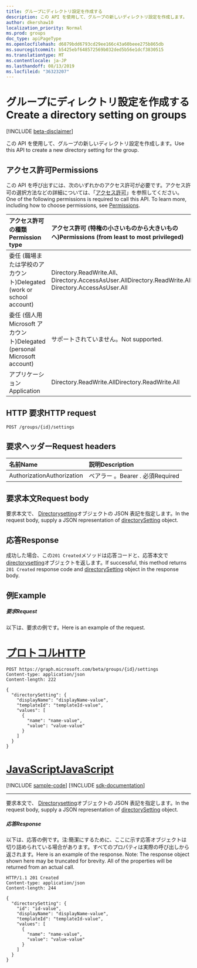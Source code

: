 ```yaml
---
title: グループにディレクトリ設定を作成する
description: この API を使用して、グループの新しいディレクトリ設定を作成します。
author: dkershaw10
localization_priority: Normal
ms.prod: groups
doc_type: apiPageType
ms.openlocfilehash: d6879bdd6793cd29ee166c43a60beee275b865db
ms.sourcegitcommit: b5425ebf648572569b032ded5b56e1dcf3830515
ms.translationtype: MT
ms.contentlocale: ja-JP
ms.lasthandoff: 08/13/2019
ms.locfileid: "36323207"
---
```

# <a name="create-a-directory-setting-on-groups"></a><span data-ttu-id="5c640-103">グループにディレクトリ設定を作成する</span><span class="sxs-lookup"><span data-stu-id="5c640-103">Create a directory setting on groups</span></span>

[!INCLUDE [beta-disclaimer](../../includes/beta-disclaimer.md)]

<span data-ttu-id="5c640-104">この API を使用して、グループの新しいディレクトリ設定を作成します。</span><span class="sxs-lookup"><span data-stu-id="5c640-104">Use this API to create a new directory setting for the group.</span></span>
## <a name="permissions"></a><span data-ttu-id="5c640-105">アクセス許可</span><span class="sxs-lookup"><span data-stu-id="5c640-105">Permissions</span></span>
<span data-ttu-id="5c640-p101">この API を呼び出すには、次のいずれかのアクセス許可が必要です。アクセス許可の選択方法などの詳細については、「[アクセス許可](/graph/permissions-reference)」を参照してください。</span><span class="sxs-lookup"><span data-stu-id="5c640-p101">One of the following permissions is required to call this API. To learn more, including how to choose permissions, see [Permissions](/graph/permissions-reference).</span></span>

|<span data-ttu-id="5c640-108">アクセス許可の種類</span><span class="sxs-lookup"><span data-stu-id="5c640-108">Permission type</span></span>      | <span data-ttu-id="5c640-109">アクセス許可 (特権の小さいものから大きいものへ)</span><span class="sxs-lookup"><span data-stu-id="5c640-109">Permissions (from least to most privileged)</span></span>              |
|:--------------------|:---------------------------------------------------------|
|<span data-ttu-id="5c640-110">委任 (職場または学校のアカウント)</span><span class="sxs-lookup"><span data-stu-id="5c640-110">Delegated (work or school account)</span></span> | <span data-ttu-id="5c640-111">Directory.ReadWrite.All、Directory.AccessAsUser.All</span><span class="sxs-lookup"><span data-stu-id="5c640-111">Directory.ReadWrite.All, Directory.AccessAsUser.All</span></span>    |
|<span data-ttu-id="5c640-112">委任 (個人用 Microsoft アカウント)</span><span class="sxs-lookup"><span data-stu-id="5c640-112">Delegated (personal Microsoft account)</span></span> | <span data-ttu-id="5c640-113">サポートされていません。</span><span class="sxs-lookup"><span data-stu-id="5c640-113">Not supported.</span></span>    |
|<span data-ttu-id="5c640-114">アプリケーション</span><span class="sxs-lookup"><span data-stu-id="5c640-114">Application</span></span> | <span data-ttu-id="5c640-115">Directory.ReadWrite.All</span><span class="sxs-lookup"><span data-stu-id="5c640-115">Directory.ReadWrite.All</span></span> |

## <a name="http-request"></a><span data-ttu-id="5c640-116">HTTP 要求</span><span class="sxs-lookup"><span data-stu-id="5c640-116">HTTP request</span></span>
<!-- { "blockType": "ignored" } -->
```http
POST /groups/{id}/settings
```
## <a name="request-headers"></a><span data-ttu-id="5c640-117">要求ヘッダー</span><span class="sxs-lookup"><span data-stu-id="5c640-117">Request headers</span></span>
| <span data-ttu-id="5c640-118">名前</span><span class="sxs-lookup"><span data-stu-id="5c640-118">Name</span></span>       | <span data-ttu-id="5c640-119">説明</span><span class="sxs-lookup"><span data-stu-id="5c640-119">Description</span></span>|
|:---------------|:----------|
| <span data-ttu-id="5c640-120">Authorization</span><span class="sxs-lookup"><span data-stu-id="5c640-120">Authorization</span></span>  | <span data-ttu-id="5c640-121">ベアラー <token>。</span><span class="sxs-lookup"><span data-stu-id="5c640-121">Bearer <token>.</span></span> <span data-ttu-id="5c640-122">必須</span><span class="sxs-lookup"><span data-stu-id="5c640-122">Required</span></span>|

## <a name="request-body"></a><span data-ttu-id="5c640-123">要求本文</span><span class="sxs-lookup"><span data-stu-id="5c640-123">Request body</span></span>
<span data-ttu-id="5c640-124">要求本文で、 [Directorysetting](../resources/directorysetting.md)オブジェクトの JSON 表記を指定します。</span><span class="sxs-lookup"><span data-stu-id="5c640-124">In the request body, supply a JSON representation of [directorySetting](../resources/directorysetting.md) object.</span></span>

## <a name="response"></a><span data-ttu-id="5c640-125">応答</span><span class="sxs-lookup"><span data-stu-id="5c640-125">Response</span></span>

<span data-ttu-id="5c640-126">成功した場合、この`201 Created`メソッドは応答コードと、応答本文で[directorysetting](../resources/directorysetting.md)オブジェクトを返します。</span><span class="sxs-lookup"><span data-stu-id="5c640-126">If successful, this method returns `201 Created` response code and [directorySetting](../resources/directorysetting.md) object in the response body.</span></span>

## <a name="example"></a><span data-ttu-id="5c640-127">例</span><span class="sxs-lookup"><span data-stu-id="5c640-127">Example</span></span>
##### <a name="request"></a><span data-ttu-id="5c640-128">要求</span><span class="sxs-lookup"><span data-stu-id="5c640-128">Request</span></span>
<span data-ttu-id="5c640-129">以下は、要求の例です。</span><span class="sxs-lookup"><span data-stu-id="5c640-129">Here is an example of the request.</span></span>

# <a name="httptabhttp"></a>[<span data-ttu-id="5c640-130">プロトコル</span><span class="sxs-lookup"><span data-stu-id="5c640-130">HTTP</span></span>](#tab/http)
<!-- {
  "blockType": "request",
  "name": "create_directorysetting_from_group"
}-->
```http
POST https://graph.microsoft.com/beta/groups/{id}/settings
Content-type: application/json
Content-length: 222

{
  "directorySetting": {
    "displayName": "displayName-value",
    "templateId": "templateId-value",
    "values": [
      {
        "name": "name-value",
        "value": "value-value"
      }
    ]
  }
}
```
# <a name="javascripttabjavascript"></a>[<span data-ttu-id="5c640-131">JavaScript</span><span class="sxs-lookup"><span data-stu-id="5c640-131">JavaScript</span></span>](#tab/javascript)
[!INCLUDE [sample-code](../includes/snippets/javascript/create-directorysetting-from-group-javascript-snippets.md)]
[!INCLUDE [sdk-documentation](../includes/snippets/snippets-sdk-documentation-link.md)]

---

<span data-ttu-id="5c640-132">要求本文で、 [Directorysetting](../resources/directorysetting.md)オブジェクトの JSON 表記を指定します。</span><span class="sxs-lookup"><span data-stu-id="5c640-132">In the request body, supply a JSON representation of [directorySetting](../resources/directorysetting.md) object.</span></span>
##### <a name="response"></a><span data-ttu-id="5c640-133">応答</span><span class="sxs-lookup"><span data-stu-id="5c640-133">Response</span></span>
<span data-ttu-id="5c640-p103">以下は、応答の例です。注:簡潔にするために、ここに示す応答オブジェクトは切り詰められている場合があります。すべてのプロパティは実際の呼び出しから返されます。</span><span class="sxs-lookup"><span data-stu-id="5c640-p103">Here is an example of the response. Note: The response object shown here may be truncated for brevity. All of the properties will be returned from an actual call.</span></span>
<!-- {
  "blockType": "response",
  "truncated": true,
  "@odata.type": "microsoft.graph.directorySetting"
} -->
```http
HTTP/1.1 201 Created
Content-type: application/json
Content-length: 244

{
  "directorySetting": {
    "id": "id-value",
    "displayName": "displayName-value",
    "templateId": "templateId-value",
    "values": [
      {
        "name": "name-value",
        "value": "value-value"
      }
    ]
  }
}
```

<!-- uuid: 8fcb5dbc-d5aa-4681-8e31-b001d5168d79
2015-10-25 14:57:30 UTC -->
<!--
{
  "type": "#page.annotation",
  "description": "Create directorySetting",
  "keywords": "",
  "section": "documentation",
  "tocPath": "",
  "suppressions": [
  ]
}
-->
